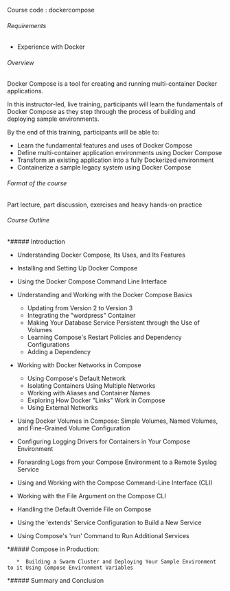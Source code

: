 Course code : dockercompose
###### Requirements
*   Experience with Docker
###### Overview
Docker Compose is a tool for creating and running multi-container Docker applications.


In this instructor-led, live training, participants will learn the fundamentals of Docker Compose as they step through the process of building and deploying sample environments.


By the end of this training, participants will be able to:

*   Learn the fundamental features and uses of Docker Compose
*   Define multi-container application environments using Docker Compose
*   Transform an existing application into a fully Dockerized environment
*   Containerize a sample legacy system using Docker Compose

###### Format of the course

Part lecture, part discussion, exercises and heavy hands-on practice


###### Course Outline
*#####   Introduction

*   Understanding Docker Compose, Its Uses, and Its Features

*   Installing and Setting Up Docker Compose

*   Using the Docker Compose Command Line Interface

*   Understanding and Working with the Docker Compose Basics

       *   Updating from Version 2 to Version 3
       *   Integrating the "wordpress" Container
       *   Making Your Database Service Persistent through the Use of Volumes
       *   Learning Compose's Restart Policies and Dependency Configurations
       *   Adding a Dependency
*   Working with Docker Networks in Compose

       *   Using Compose's Default Network
       *   Isolating Containers Using Multiple Networks
       *   Working with Aliases and Container Names
       *   Exploring How Docker "Links" Work in Compose
       *   Using External Networks

*   Using Docker Volumes in Compose: Simple Volumes, Named Volumes, and Fine-Grained Volume Configuration

*   Configuring Logging Drivers for Containers in Your Compose Environment

*   Forwarding Logs from your Compose Environment to a Remote Syslog Service

*   Using and Working with the Compose Command-Line Interface (CLI)

*   Working with the File Argument on the Compose CLI

*   Handling the Default Override File on Compose

*   Using the 'extends' Service Configuration to Build a New Service

*   Using Compose's 'run' Command to Run Additional Services

*#####   Compose in Production: 

       *  Building a Swarm Cluster and Deploying Your Sample Environment to it Using Compose Environment Variables

*#####   Summary and Conclusion